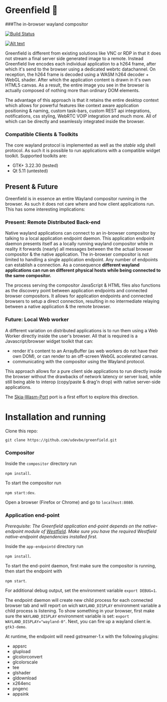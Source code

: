 # Greenfield :seedling:
###The in-browser wayland compositor

[![Build Status](https://travis-ci.org/udevbe/greenfield.svg)](https://travis-ci.org/udevbe/greenfield)


[![Alt text](https://img.youtube.com/vi/2lyihdFK7EE/0.jpg)](https://www.youtube.com/watch?v=2lyihdFK7EE)

Greenfield is different from existing solutions like VNC or RDP in that it does not stream a final server side generated image to a remote.
Instead Greenfield live encodes each individual application to a h264 frame, after which it's send to the browser using a dedicated webrtc datachannel. 
On reception, the h264 frame is decoded using a WASM h264 decoder + WebGL shader. After which the application content
is drawn in it's own HTML5 canvas. As a result, the entire image you see in the browser is actually composed of nothing more than ordinary DOM elements. 

The advantage of this approach is that it retains the entire desktop context which allows for powerful features like 
context aware application positioning & naming, custom task-bars, custom REST api integrations, notifications, css styling, WebRTC VOIP integration and 
much more. All of which can be directly and seamlessly integrated inside the browser.

### Compatible Clients & Toolkits
The core wayland protocol is implemented as well as the *stable* xdg shell protocol. As such it is possible to run applications with a compatible widget toolkit.
Supported toolkits are:
 - GTK+ 3.22.30 (tested)
 - Qt 5.11 (untested)

## Present & Future 
Greenfield is in essence an entire Wayland compositor running in the browser. As such it does not care where and how
client applications run. This has some interesting implications:

### Present: Remote Distributed Back-end

Native wayland applications can connect to an in-browser compositor by talking to a local application endpoint daemon.
This application endpoint daemon presents itself as a locally running wayland compositor while in reality it forwards
(nearly) all messages between the the actual browser compositor & the native application. The in-browser compositor is 
not limited to handling a single application endpoint. Any number of endpoints can establish a connection. As a 
consequence **different wayland applications can run on different physical hosts while being connected to the same compositor.**

The process serving the compositor JavaScript & HTML files also functions as the discovery point between application 
endpoints and connected browser compositors. It allows for application endpoints and connected browsers to setup a 
direct connection, resulting in no intermediate relaying between a native application & the remote browser.


### Future: Local Web worker

A different variation on distributed applications is to run them using a Web Worker directly inside the user's browser. 
All that is required is a Javascript/browser widget toolkit that can:
 - render it's content to an ArrayBuffer (as web workers do not have their own DOM), or can render to an off-screen WebGL accelerated canvas.
 - communicating with the compositor using the Wayland protocol.
 
This approach allows for a pure client side applications to run directly inside the browser without the drawbacks of 
network latency or server load, while still being able to interop (copy/paste & drag'n drop) with native server-side applications.

The [Skia-Wasm-Port](https://github.com/Zubnix/skia-wasm-port) port is a first effort to explore this direction.

Installation and running
============

Clone this repo: 

`git clone https://github.com/udevbe/greenfield.git`

### Compositor
  
  Inside the `compositor` directory run 
  
  `npm install`. 
  
  To start the compositor run 
  
  `npm start:dev`. 
  
  Open a browser (Firefox or Chrome) and go to `localhost:8080`.
  
### Application end-point
  
  *Prerequisite: The Greenfield application end-point depends on the native-endpoint module of [Westfield](https://github.com/udevbe/westfield). Make sure you have 
  the required Westfield native-endpoint dependencies installed first.*
    
  Inside the `app-endpointd` directory run 
  
  `npm install`. 
  
  To start the end-point daemon, first make sure the compositor  is running, then start the endpoint with 
  
  `npm start`. 
  
  For additional debug output, set the environment variable `export DEBUG=1`. 
   
   The endpoint daemon will create new child process for each connected browser tab and will report on 
   wich `WAYLAND_DISPLAY` environment variable a child process is listening. To show something in your browser, first
   make sure the `WAYLAND_DISPLAY` environment variable is set: `export WAYLAND_DISPLAY="wayland-0"`. Next, you can fire
    up a wayland client ie. `gtk3-demo`.

At runtime, the endpoint will need gstreamer-1.x with the following plugins:
- appsrc
- glupload
- glcolorconvert
- glcolorscale
- tee
- glshader
- gldownload
- x264enc
- pngenc
- appsink
